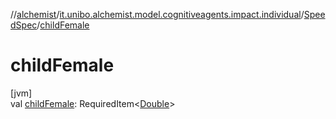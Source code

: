 //[alchemist](../../../index.md)/[it.unibo.alchemist.model.cognitiveagents.impact.individual](../index.md)/[SpeedSpec](index.md)/[childFemale](child-female.md)

# childFemale

[jvm]\
val [childFemale](child-female.md): RequiredItem<[Double](https://kotlinlang.org/api/latest/jvm/stdlib/kotlin/-double/index.html)>
